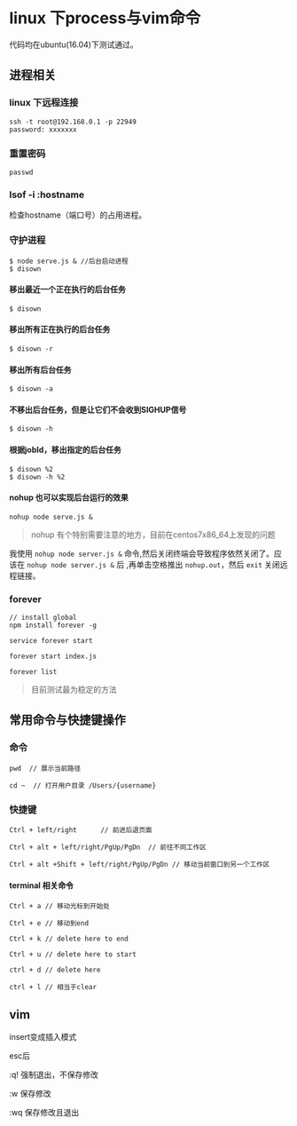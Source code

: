 # linux 下process与vim命令


代码均在ubuntu(16.04)下测试通过。

## 进程相关

### linux 下远程连接

    ssh -t root@192.168.0.1 -p 22949
    password: xxxxxxx

### 重置密码

    passwd

### lsof -i :hostname

检查hostname（端口号）的占用进程。

### 守护进程

    $ node serve.js & //后台启动进程
    $ disown

#### 移出最近一个正在执行的后台任务

    $ disown

#### 移出所有正在执行的后台任务

    $ disown -r

#### 移出所有后台任务

    $ disown -a

#### 不移出后台任务，但是让它们不会收到SIGHUP信号

    $ disown -h

#### 根据jobId，移出指定的后台任务

    $ disown %2
    $ disown -h %2

#### nohup 也可以实现后台运行的效果

    nohup node serve.js &

> nohup 有个特别需要注意的地方，目前在centos7x86_64上发现的问题

我使用 `nohup node server.js &` 命令,然后关闭终端会导致程序依然关闭了。应该在 `nohup node server.js &` 后 ,再单击空格推出 `nohup.out`，然后 `exit`  关闭远程链接。

### forever 

    // install global
    npm install forever -g

    service forever start 

    forever start index.js

    forever list

>目前测试最为稳定的方法

## 常用命令与快捷键操作

### 命令

    pwd  // 展示当前路径

    cd ~  // 打开用户目录 /Users/{username}

### 快捷键

    Ctrl + left/right      // 前进后退页面
    
    Ctrl + alt + left/right/PgUp/PgDn  // 前往不同工作区

    Ctrl + alt +Shift + left/right/PgUp/PgDn // 移动当前窗口到另一个工作区

#### terminal 相关命令

    Ctrl + a // 移动光标到开始处

    Ctrl + e // 移动到end

    Ctrl + k // delete here to end

    Ctrl + u // delete here to start

    ctrl + d // delete here 

    ctrl + l // 相当于clear


## vim

insert变成插入模式

esc后

:q! 强制退出，不保存修改

:w 保存修改

:wq 保存修改且退出